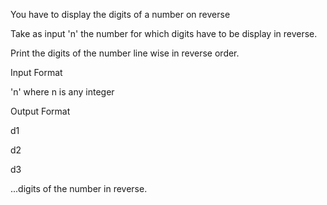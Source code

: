 You have to display the digits of a number on reverse

Take as input 'n' the number for which digits have to be display in reverse.

Print the digits of the number line wise in reverse order.

Input Format

'n' where n is any integer

Output Format

d1

d2

d3

...digits of the number in reverse.